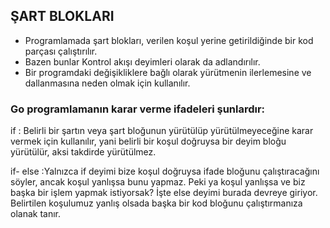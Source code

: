 ## ŞART BLOKLARI
- Programlamada şart blokları, verilen koşul yerine getirildiğinde bir kod parçası çalıştırılır. 
- Bazen bunlar Kontrol akışı deyimleri olarak da adlandırılır.  
- Bir programdaki değişikliklere bağlı olarak yürütmenin ilerlemesine ve dallanmasına neden olmak için kullanılır.

### Go programlamanın karar verme ifadeleri şunlardır:

if :  Belirli bir şartın veya şart bloğunun yürütülüp yürütülmeyeceğine karar vermek için kullanılır, yani belirli bir koşul doğruysa bir deyim bloğu yürütülür, aksi takdirde yürütülmez.

if- else :Yalnızca if deyimi bize koşul doğruysa ifade bloğunu çalıştıracağını söyler, ancak koşul yanlışsa bunu yapmaz. Peki ya koşul yanlışsa ve  biz başka bir işlem yapmak istiyorsak? İşte else deyimi burada devreye giriyor. Belirtilen koşulumuz yanlış olsada başka bir kod bloğunu çalıştırmanıza olanak tanır.

